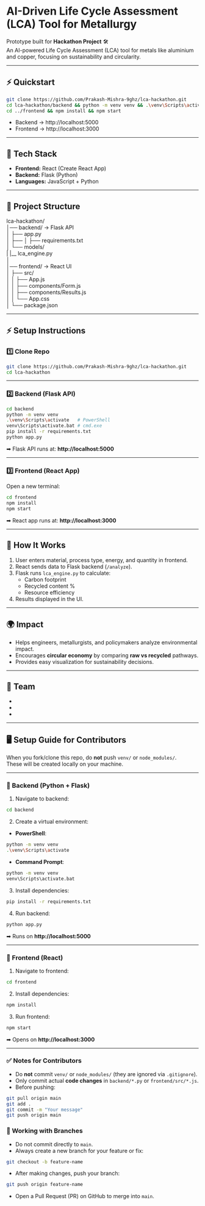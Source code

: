 # AI-Driven Life Cycle Assessment (LCA) Tool for Metallurgy

Prototype built for **Hackathon Project** 🛠️  
An AI-powered Life Cycle Assessment (LCA) tool for metals like aluminium and copper, focusing on sustainability and circularity.

---

## ⚡ Quickstart
```bash
git clone https://github.com/Prakash-Mishra-9ghz/lca-hackathon.git
cd lca-hackathon/backend && python -m venv venv && .\venv\Scripts\activate && pip install -r requirements.txt && python app.py
cd ../frontend && npm install && npm start
```

- Backend → http://localhost:5000  
- Frontend → http://localhost:3000  

---

## 🚀 Tech Stack
- **Frontend:** React (Create React App)
- **Backend:** Flask (Python)
- **Languages:** JavaScript + Python

---

## 📂 Project Structure

lca-hackathon/  
│── backend/        → Flask API  
│   ├── app.py  
│   ├── 
│   ├── requirements.txt  
│   └── models/  
|       |__ lca_engine.py  
│  
│── frontend/       → React UI  
│   ├── src/  
│   │   ├── App.js  
│   │   ├── components/Form.js  
│   │   ├── components/Results.js  
│   │   └── App.css  
│   └── package.json  

---

## ⚡ Setup Instructions

### 1️⃣ Clone Repo
```bash
git clone https://github.com/Prakash-Mishra-9ghz/lca-hackathon.git
cd lca-hackathon
```

---

### 2️⃣ Backend (Flask API)
```bash
cd backend
python -m venv venv
.\venv\Scripts\activate   # PowerShell
venv\Scripts\activate.bat # cmd.exe
pip install -r requirements.txt
python app.py
```

➡ Flask API runs at: **http://localhost:5000**

---

### 3️⃣ Frontend (React App)
Open a new terminal:
```bash
cd frontend
npm install
npm start
```

➡ React app runs at: **http://localhost:3000**

---

## 🎯 How It Works
1. User enters material, process type, energy, and quantity in frontend.  
2. React sends data to Flask backend (`/analyze`).  
3. Flask runs `lca_engine.py` to calculate:  
   - Carbon footprint  
   - Recycled content %  
   - Resource efficiency  
4. Results displayed in the UI.

---

## 🌍 Impact
- Helps engineers, metallurgists, and policymakers analyze environmental impact.  
- Encourages **circular economy** by comparing **raw vs recycled** pathways.  
- Provides easy visualization for sustainability decisions.  

---

## 👥 Team
-  
-   
-   

---

## 🖥️ Setup Guide for Contributors

When you fork/clone this repo, do **not** push `venv/` or `node_modules/`.  
These will be created locally on your machine.

---

### 🔧 Backend (Python + Flask)
1. Navigate to backend:
```bash
cd backend
```

2. Create a virtual environment:

- **PowerShell**:
```bash
python -m venv venv
.\venv\Scripts\activate
```

- **Command Prompt**:
```bash
python -m venv venv
venv\Scripts\activate.bat
```

3. Install dependencies:
```bash
pip install -r requirements.txt
```

4. Run backend:
```bash
python app.py
```

➡ Runs on **http://localhost:5000**

---

### 🎨 Frontend (React)
1. Navigate to frontend:
```bash
cd frontend
```

2. Install dependencies:
```bash
npm install
```

3. Run frontend:
```bash
npm start
```

➡ Opens on **http://localhost:3000**

---

### ✅ Notes for Contributors
- Do **not** commit `venv/` or `node_modules/` (they are ignored via `.gitignore`).  
- Only commit actual **code changes** in `backend/*.py` or `frontend/src/*.js`.  
- Before pushing:
```bash
git pull origin main
git add .
git commit -m "Your message"
git push origin main
```
### 🌱 Working with Branches
- Do not commit directly to `main`.
- Always create a new branch for your feature or fix:
```bash
git checkout -b feature-name
```

- After making changes, push your branch:
```bash
git push origin feature-name
```

- Open a Pull Request (PR) on GitHub to merge into `main`.
